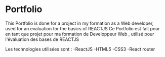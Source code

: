 # Portfolio
This Portfolio is done for a project in my formation as a Web developer, used for an evaluation for the basics of REACTJS
Ce Portfolio est fait pour en tant que projet pour ma formation de Developpeur Web , utilisé pour l'évaluation des bases de REACTJS

Les technologies utilisées sont :
-ReactJS
-HTML5
-CSS3
-React router

